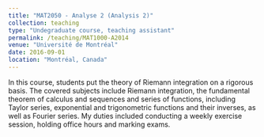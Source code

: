```yaml
---
title: "MAT2050 - Analyse 2 (Analysis 2)"
collection: teaching
type: "Undegraduate course, teaching assistant"
permalink: /teaching/MAT1000-A2014
venue: "Université de Montréal"
date: 2016-09-01
location: "Montréal, Canada"
---
```


In this course, students put the theory of Riemann integration on a rigorous basis. The covered subjects include Riemann integration, the fundamental theorem of calculus and sequences and series of functions, including Taylor series, exponential and trigonometric functions and their inverses, as well as Fourier series. My duties included conducting a weekly exercise session, holding office hours and marking exams.
